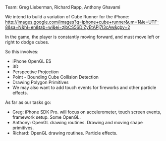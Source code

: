 Team: Greg Lieberman, Richard Rapp, Anthony Ghavami

We intend to build a variation of Cube Runner for the iPhone:
http://images.google.com/images?q=iphone+cube+runner&um=1&ie=UTF-8&sa=N&hl=en&tab=wi&ei=zjbCS56DIZyEtAPj7I3cAw&gbv=2

In the game, the player is constantly moving forward, and must move left or right to dodge cubes.

So this involves:
- iPhone OpenGL ES
- 3D
- Perspective Projection
- Point - Bounding Cube Collision Detection
- Drawing Polygon Primitives
- We may also want to add touch events for fireworks and other particle effects.

As far as our tasks go:
- Greg: iPhone SDK Pro. will focus on accelerometer, touch screen events, framework setup. Some OpenGL.
- Anthony: OpenGL drawing routines. Drawing and moving shape primitives.
- Richard: OpenGL drawing routines. Particle effects.